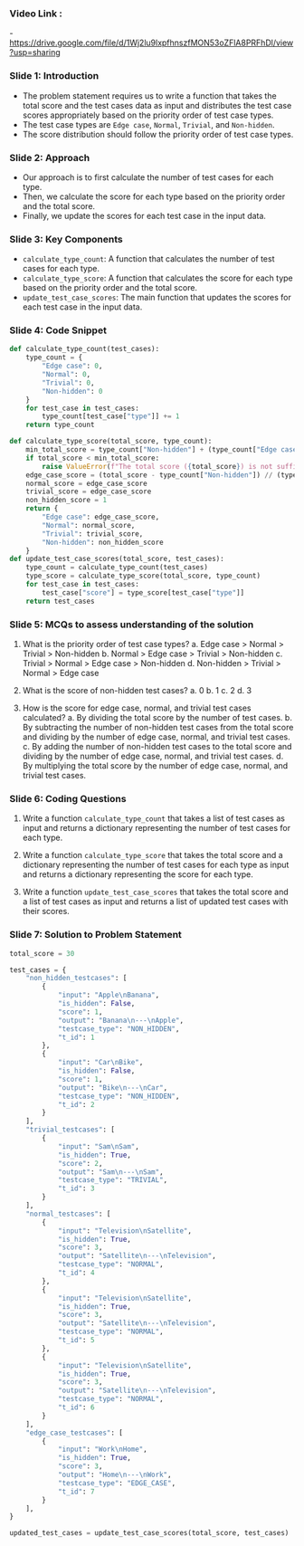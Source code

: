 ### Video Link : 
-https://drive.google.com/file/d/1Wj2lu9lxpfhnszfMON53oZFlA8PRFhDl/view?usp=sharing

### Slide 1: Introduction
- The problem statement requires us to write a function that takes the total score and the test cases data as input and distributes the test case scores appropriately based on the priority order of test case types.
- The test case types are `Edge case`, `Normal`, `Trivial`, and `Non-hidden`.
- The score distribution should follow the priority order of test case types.

### Slide 2: Approach
- Our approach is to first calculate the number of test cases for each type.
- Then, we calculate the score for each type based on the priority order and the total score.
- Finally, we update the scores for each test case in the input data.

### Slide 3: Key Components
- `calculate_type_count`: A function that calculates the number of test cases for each type.
- `calculate_type_score`: A function that calculates the score for each type based on the priority order and the total score.
- `update_test_case_scores`: The main function that updates the scores for each test case in the input data.

### Slide 4: Code Snippet
```python
def calculate_type_count(test_cases):
    type_count = {
        "Edge case": 0,
        "Normal": 0,
        "Trivial": 0,
        "Non-hidden": 0
    }
    for test_case in test_cases:
        type_count[test_case["type"]] += 1
    return type_count

def calculate_type_score(total_score, type_count):
    min_total_score = type_count["Non-hidden"] + (type_count["Edge case"] + type_count["Normal"] + type_count["Trivial"]) * 2
    if total_score < min_total_score:
        raise ValueError(f"The total score ({total_score}) is not sufficient to distribute among the test cases. The minimum required total score is {min_total_score}.")
    edge_case_score = (total_score - type_count["Non-hidden"]) // (type_count["Edge case"] + type_count["Normal"] + type_count["Trivial"])
    normal_score = edge_case_score
    trivial_score = edge_case_score
    non_hidden_score = 1
    return {
        "Edge case": edge_case_score,
        "Normal": normal_score,
        "Trivial": trivial_score,
        "Non-hidden": non_hidden_score
    }
def update_test_case_scores(total_score, test_cases):
    type_count = calculate_type_count(test_cases)
    type_score = calculate_type_score(total_score, type_count)
    for test_case in test_cases:
        test_case["score"] = type_score[test_case["type"]]
    return test_cases
```

### Slide 5: MCQs to assess understanding of the solution
1. What is the priority order of test case types?
    a. Edge case > Normal > Trivial > Non-hidden
    b. Normal > Edge case > Trivial > Non-hidden
    c. Trivial > Normal > Edge case > Non-hidden
    d. Non-hidden > Trivial > Normal > Edge case

2. What is the score of non-hidden test cases?
    a. 0
    b. 1
    c. 2
    d. 3

3. How is the score for edge case, normal, and trivial test cases calculated?
    a. By dividing the total score by the number of test cases.
    b. By subtracting the number of non-hidden test cases from the total score and dividing by the number of edge case, normal, and trivial test cases.
    c. By adding the number of non-hidden test cases to the total score and dividing by the number of edge case, normal, and trivial test cases.
    d. By multiplying the total score by the number of edge case, normal, and trivial test cases.

### Slide 6: Coding Questions
1. Write a function `calculate_type_count` that takes a list of test cases as input and returns a dictionary representing the number of test cases for each type.

2. Write a function `calculate_type_score` that takes the total score and a dictionary representing the number of test cases for each type as input and returns a dictionary representing the score for each type.

3. Write a function `update_test_case_scores` that takes the total score and a list of test cases as input and returns a list of updated test cases with their scores.

### Slide 7: Solution to Problem Statement

```python
total_score = 30

test_cases = {
    "non_hidden_testcases": [
        {
            "input": "Apple\nBanana",
            "is_hidden": False,
            "score": 1,
            "output": "Banana\n---\nApple",
            "testcase_type": "NON_HIDDEN",
            "t_id": 1
        },
        {
            "input": "Car\nBike",
            "is_hidden": False,
            "score": 1,
            "output": "Bike\n---\nCar",
            "testcase_type": "NON_HIDDEN",
            "t_id": 2
        }
    ],
    "trivial_testcases": [
        {
            "input": "Sam\nSam",
            "is_hidden": True,
            "score": 2,
            "output": "Sam\n---\nSam",
            "testcase_type": "TRIVIAL",
            "t_id": 3
        }
    ],
    "normal_testcases": [
        {
            "input": "Television\nSatellite",
            "is_hidden": True,
            "score": 3,
            "output": "Satellite\n---\nTelevision",
            "testcase_type": "NORMAL",
            "t_id": 4
        },
        {
            "input": "Television\nSatellite",
            "is_hidden": True,
            "score": 3,
            "output": "Satellite\n---\nTelevision",
            "testcase_type": "NORMAL",
            "t_id": 5
        },
        {
            "input": "Television\nSatellite",
            "is_hidden": True,
            "score": 3,
            "output": "Satellite\n---\nTelevision",
            "testcase_type": "NORMAL",
            "t_id": 6
        }
    ],
    "edge_case_testcases": [
        {
            "input": "Work\nHome",
            "is_hidden": True,
            "score": 3,
            "output": "Home\n---\nWork",
            "testcase_type": "EDGE_CASE",
            "t_id": 7
        }
    ],
}

updated_test_cases = update_test_case_scores(total_score, test_cases)
```